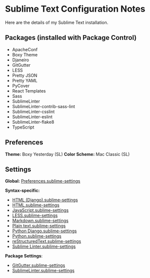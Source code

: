 # Sublime Text Configuration Notes

Here are the details of my Sublime Text installation.

## Packages (installed with Package Control)

- ApacheConf
- Boxy Theme
- Djaneiro
- GitGutter
- LESS
- Pretty JSON
- Pretty YAML
- PyCover
- React Templates
- Sass
- SublimeLinter
- SublimeLinter-contrib-sass-lint
- SublimeLinter-csslint
- SublimeLinter-eslint
- SublimeLinter-flake8
- TypeScript

## Preferences

**Theme:** Boxy Yesterday (SL)
**Color Scheme:** Mac Classic (SL)

## Settings
**Global:** [Preferences.sublime-settings](/settings/Preferences.sublime-settings)

**Syntax-specific:**
- [HTML (Django).sublime-settings](/settings/HTML%20(Django).sublime-settings)
- [HTML.sublime-settings](/settings/HTML.sublime-settings)
- [JavaScript.sublime-settings](/settings/JavaScript.sublime-settings)
- [LESS.sublime-settings](/settings/LESS.sublime-settings)
- [Markdown.sublime-settings](/settings/Markdown.sublime-settings)
- [Plain text.sublime-settings](/settings/Plain%20text.sublime-settings)
- [Python Django.sublime-settings](/settings/Python%20Django.sublime-settings)
- [Python.sublime-settings](/settings/Python.sublime-settings)
- [reStructuredText.sublime-settings](/settings/reStructuredText.sublime-settings)
- [Sublime Linter.sublime-settings](/settings/Sublime%20Linter.sublime-settings)

**Package Settings**:
- [GitGutter.sublime-settings](/settings/GitGutter.sublime-settings)
- [SublimeLinter.sublime-settings](/settings/SublimeLinter.sublime-settings)

